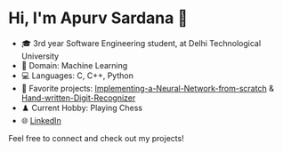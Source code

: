 # Hi, I'm Apurv Sardana 👋

- 🎓 3rd year Software Engineering student, at Delhi Technological University
- 🔬 Domain: Machine Learning
- 💻 Languages: C, C++, Python
- 🚀 Favorite projects:
 [Implementing-a-Neural-Network-from-scratch](https://github.com/ApurvSardana/Implementing-a-Neural-Network-from-scratch) & [Hand-written-Digit-Recognizer](https://github.com/ApurvSardana/Hand-written-Digit-Recognizer)
- ♟️ Current Hobby: Playing Chess
- 🌐 [LinkedIn](https://www.linkedin.com/in/apurv-sardana)

Feel free to connect and check out my projects!

